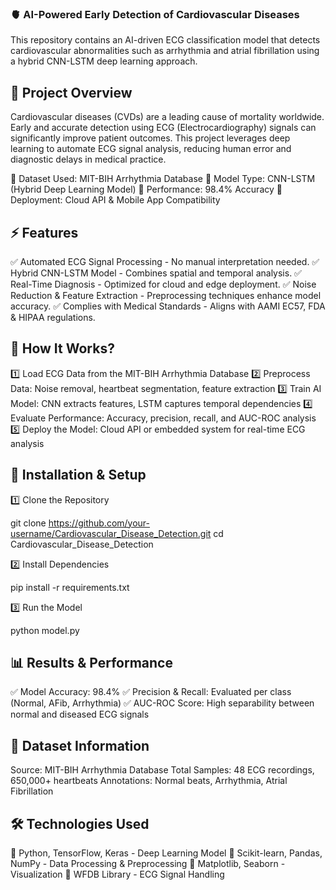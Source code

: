 ### 🫀 AI-Powered Early Detection of Cardiovascular Diseases
This repository contains an AI-driven ECG classification model that detects cardiovascular abnormalities such as arrhythmia and atrial fibrillation using a hybrid CNN-LSTM deep learning approach.

## 📌 Project Overview
Cardiovascular diseases (CVDs) are a leading cause of mortality worldwide. Early and accurate detection using ECG (Electrocardiography) signals can significantly improve patient outcomes. This project leverages deep learning to automate ECG signal analysis, reducing human error and diagnostic delays in medical practice.

🔹 Dataset Used: MIT-BIH Arrhythmia Database
🔹 Model Type: CNN-LSTM (Hybrid Deep Learning Model)
🔹 Performance: 98.4% Accuracy
🔹 Deployment: Cloud API & Mobile App Compatibility

## ⚡ Features
✅ Automated ECG Signal Processing - No manual interpretation needed.
✅ Hybrid CNN-LSTM Model - Combines spatial and temporal analysis.
✅ Real-Time Diagnosis - Optimized for cloud and edge deployment.
✅ Noise Reduction & Feature Extraction - Preprocessing techniques enhance model accuracy.
✅ Complies with Medical Standards - Aligns with AAMI EC57, FDA & HIPAA regulations.

## 🏥 How It Works?
1️⃣ Load ECG Data from the MIT-BIH Arrhythmia Database
2️⃣ Preprocess Data: Noise removal, heartbeat segmentation, feature extraction
3️⃣ Train AI Model: CNN extracts features, LSTM captures temporal dependencies
4️⃣ Evaluate Performance: Accuracy, precision, recall, and AUC-ROC analysis
5️⃣ Deploy the Model: Cloud API or embedded system for real-time ECG analysis


## 🚀 Installation & Setup

1️⃣ Clone the Repository

git clone https://github.com/your-username/Cardiovascular_Disease_Detection.git
cd Cardiovascular_Disease_Detection

2️⃣ Install Dependencies

pip install -r requirements.txt

3️⃣ Run the Model

python model.py


## 📊 Results & Performance

✅ Model Accuracy: 98.4%
✅ Precision & Recall: Evaluated per class (Normal, AFib, Arrhythmia)
✅ AUC-ROC Score: High separability between normal and diseased ECG signals

## 📁 Dataset Information

Source: MIT-BIH Arrhythmia Database
Total Samples: 48 ECG recordings, 650,000+ heartbeats
Annotations: Normal beats, Arrhythmia, Atrial Fibrillation

## 🛠 Technologies Used

🔹 Python, TensorFlow, Keras - Deep Learning Model
🔹 Scikit-learn, Pandas, NumPy - Data Processing & Preprocessing
🔹 Matplotlib, Seaborn - Visualization
🔹 WFDB Library - ECG Signal Handling


